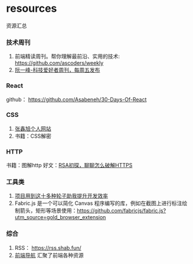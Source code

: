# resources
资源汇总

### 技术周刊
1. 前端精读周刊。帮你理解最前沿、实用的技术: https://github.com/ascoders/weekly
2. [阮一峰-科技爱好者周刊，每周五发布](https://github.com/ruanyf/weekly)

### React

github： https://github.com/Asabeneh/30-Days-Of-React

### CSS
1. [张鑫旭个人网站](https://www.zhangxinxu.com/wordpress/)
2. 书籍：CSS解密

### HTTP

书籍：图解http
好文：[RSA初探，聊聊怎么破解HTTPS](https://juejin.cn/post/6844904087205445640)

### 工具类
1. [项目用到这十多种轮子助我提升开发效率](https://juejin.cn/post/7012012633180078117?utm_source=gold_browser_extension#heading-17)
2. Fabric.js 是一个可以简化 Canvas 程序编写的库，例如在截图上进行标注绘制箭头，矩形等场景使用：https://github.com/fabricjs/fabric.js?utm_source=gold_browser_extension


### 综合
1. RSS： https://rss.shab.fun/
2. [前端导航](https://www.kwgg2020.com/#) 汇聚了前端各种资源
